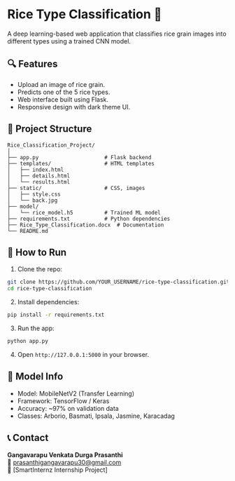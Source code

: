 # Rice Type Classification 🍚

A deep learning-based web application that classifies rice grain images into different types using a trained CNN model.

## 🔍 Features
- Upload an image of rice grain.
- Predicts one of the 5 rice types.
- Web interface built using Flask.
- Responsive design with dark theme UI.

## 📁 Project Structure
```
Rice_Classification_Project/
│
├── app.py                     # Flask backend
├── templates/                 # HTML templates
│   ├── index.html
│   ├── details.html
│   └── results.html
├── static/                    # CSS, images
│   ├── style.css
│   └── back.jpg
├── model/
│   └── rice_model.h5          # Trained ML model
├── requirements.txt           # Python dependencies
├── Rice_Type_Classification.docx  # Documentation
└── README.md
```

## 🚀 How to Run
1. Clone the repo:
```bash
git clone https://github.com/YOUR_USERNAME/rice-type-classification.git
cd rice-type-classification
```
2. Install dependencies:
```bash
pip install -r requirements.txt
```
3. Run the app:
```bash
python app.py
```
4. Open `http://127.0.0.1:5000` in your browser.

## 🧠 Model Info
- Model: MobileNetV2 (Transfer Learning)
- Framework: TensorFlow / Keras
- Accuracy: ~97% on validation data
- Classes: Arborio, Basmati, Ipsala, Jasmine, Karacadag

## 📞 Contact
**Gangavarapu Venkata Durga Prasanthi**  
📧 prasanthigangavarapu30@gmail.com  
🔗 [SmartInternz Internship Project]
